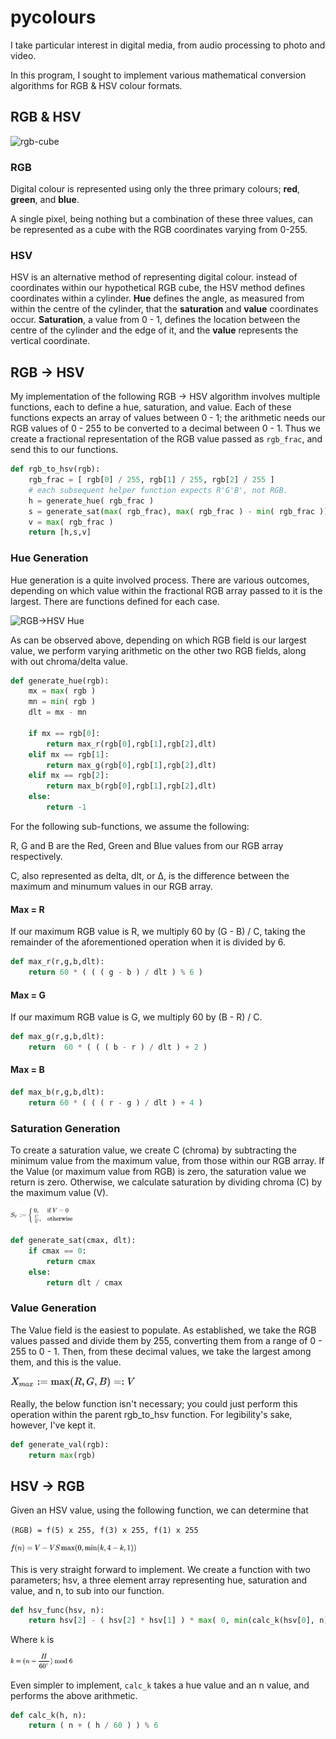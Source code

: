# pycolours

I take particular interest in digital media, from audio processing to photo and video.

In this program, I sought to implement various mathematical conversion algorithms for RGB & HSV colour formats.

##  RGB & HSV

![rgb-cube](https://miro.medium.com/max/1400/1*W30TLUP9avQwyyLfwu7WYA.jpeg)

### RGB

Digital colour is represented using only the three primary colours; **red**, **green**, and **blue**.

A single pixel, being nothing but a combination of these three values, can be represented as a cube with the RGB coordinates varying from 0-255.

### HSV

HSV is an alternative method of representing digital colour. instead of coordinates within our hypothetical RGB cube, the HSV method defines coordinates within a cylinder. **Hue** defines the angle, as measured from within the centre of the cylinder, that the **saturation** and **value** coordinates occur. **Saturation**, a value from 0 - 1, defines the location between the centre of the cylinder and the edge of it, and the **value** represents the vertical coordinate.

## RGB -> HSV

My implementation of the following RGB -> HSV algorithm involves multiple functions, each to define a hue, saturation, and value. Each of these functions expects an array of values between 0 - 1; the arithmetic needs our RGB values of 0 - 255 to be converted to a decimal between 0 - 1. Thus we create a fractional representation of the RGB value passed as `rgb_frac`, and send this to our functions.

```python
def rgb_to_hsv(rgb):
    rgb_frac = [ rgb[0] / 255, rgb[1] / 255, rgb[2] / 255 ]
    # each subsequent helper function expects R'G'B', not RGB.
    h = generate_hue( rgb_frac )
    s = generate_sat(max( rgb_frac), max( rgb_frac ) - min( rgb_frac ))
    v = max( rgb_frac )
    return [h,s,v]
```

### Hue Generation

Hue generation is a quite involved process. There are various outcomes, depending on which value within the fractional RGB array passed to it is the largest. There are functions defined for each case.

<img src="https://www.rapidtables.com/convert/color/rgb-to-hsv/hue-calc2.gif" alt="RGB->HSV Hue" style=""/>

As can be observed above, depending on which RGB field is our largest value, we perform varying arithmetic on the other two RGB fields, along with out chroma/delta value.

```python
def generate_hue(rgb):
    mx = max( rgb )
    mn = min( rgb )
    dlt = mx - mn

    if mx == rgb[0]:
        return max_r(rgb[0],rgb[1],rgb[2],dlt)
    elif mx == rgb[1]:
        return max_g(rgb[0],rgb[1],rgb[2],dlt)
    elif mx == rgb[2]:
        return max_b(rgb[0],rgb[1],rgb[2],dlt)
    else:
        return -1
```

For the following sub-functions, we assume the following:

R, G and B are the Red, Green and Blue values from our RGB array respectively.

C, also represented as delta, dlt, or Δ, is the difference between the maximum and minumum values in our RGB array.

#### Max = R

If our maximum RGB value is R, we multiply 60 by (G - B) / C, taking the remainder of the aforementioned operation when it is divided by 6.

```python
def max_r(r,g,b,dlt):
    return 60 * ( ( ( g - b ) / dlt ) % 6 )
```

#### Max = G

If our maximum RGB value is G, we multiply 60 by (B - R) / C.

```python
def max_g(r,g,b,dlt):
    return  60 * ( ( ( b - r ) / dlt ) + 2 )
```

#### Max = B

```python
def max_b(r,g,b,dlt):
    return 60 * ( ( ( r - g ) / dlt ) + 4 )
```

### Saturation Generation

To create a saturation value, we create C (chroma) by subtracting the minimum value from the maximum value, from those within our RGB array. If the Value (or maximum value from RGB) is zero, the saturation value we return is zero. Otherwise, we calculate saturation by dividing chroma (C) by the maximum value (V).

<img src="https://github.com/letsbefriendzz/pycolours/blob/master/_readme_source/rgb-hsv-scalc.PNG" alt="RGB->HSV Sat" style="height:20%; width:20%;"/>

```python
def generate_sat(cmax, dlt):
    if cmax == 0:
        return cmax
    else:
        return dlt / cmax
```

### Value Generation

The Value field is the easiest to populate. As established, we take the RGB values passed and divide them by 255, converting them from a range of 0 - 255 to 0 - 1. Then, from these decimal values, we take the largest among them, and this is the value.

<img src="https://github.com/letsbefriendzz/pycolours/blob/master/_readme_source/rgb-hsv-vcalc.PNG" alt="RGB->HSV Sat" style="height:40%; width:40%;"/>

Really, the below function isn't necessary; you could just perform this operation within the parent rgb_to_hsv function. For legibility's sake, however, I've kept it.

```python
def generate_val(rgb):
    return max(rgb)
```

## HSV -> RGB

Given an HSV value, using the following function, we can determine that

`(RGB) = f(5) x 255, f(3) x 255, f(1) x 255`

<img src="https://github.com/letsbefriendzz/pycolours/blob/master/_readme_source/hsv-rgb-fn.PNG" alt="HSV->RGB f(n)" style="height:40%; width:40%;"/>

This is very straight forward to implement. We create a function with two parameters; hsv, a three element array representing hue, saturation and value, and n, to sub into our function.

```python
def hsv_func(hsv, n):
    return hsv[2] - ( hsv[2] * hsv[1] ) * max( 0, min(calc_k(hsv[0], n), 4 - calc_k(hsv[0], n), 1) )
```

Where `k` is

<img src="https://github.com/letsbefriendzz/pycolours/blob/master/_readme_source/hsv-rgb-k.PNG" alt="HSV->RGB K" style="height:20%; width:20%;"/>

Even simpler to implement, `calc_k` takes a hue value and an n value, and performs the above arithmetic.

```python
def calc_k(h, n):
    return ( n + ( h / 60 ) ) % 6
```
